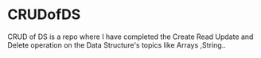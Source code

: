 # CRUDofDS
CRUD of DS is a repo where I have completed the Create Read Update and Delete operation on the Data Structure's topics like Arrays ,String.. 
